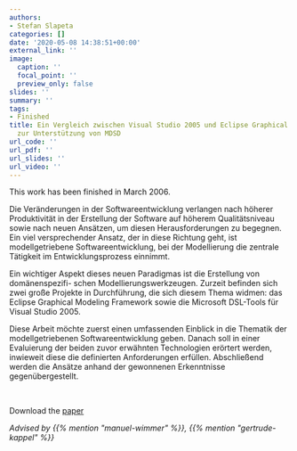 ```yaml
---
authors:
- Stefan Slapeta
categories: []
date: '2020-05-08 14:38:51+00:00'
external_link: ''
image:
  caption: ''
  focal_point: ''
  preview_only: false
slides: ''
summary: ''
tags:
- Finished
title: Ein Vergleich zwischen Visual Studio 2005 und Eclipse Graphical Modeling Framework
  zur Unterstützung von MDSD
url_code: ''
url_pdf: ''
url_slides: ''
url_video: ''
---
```


This work has been finished in March 2006.

Die Veränderungen in der Softwareentwicklung verlangen nach höherer Produktivität in der Erstellung der Software auf höherem Qualitätsniveau sowie nach neuen Ansätzen, um diesen Herausforderungen zu begegnen. Ein viel versprechender Ansatz, der in diese Richtung geht, ist modellgetriebene Softwareentwicklung, bei der Modellierung die zentrale Tätigkeit im Entwicklungsprozess einnimmt.

Ein wichtiger Aspekt dieses neuen Paradigmas ist die Erstellung von domänenspezifi- schen Modellierungswerkzeugen. Zurzeit befinden sich zwei große Projekte in Durchführung, die sich diesem Thema widmen: das Eclipse Graphical Modeling Framework sowie die Microsoft DSL-Tools für Visual Studio 2005.

Diese Arbeit möchte zuerst einen umfassenden Einblick in die Thematik der modellgetriebenen Softwareentwicklung geben. Danach soll in einer Evaluierung der beiden zuvor erwähnten Technologien erörtert werden, inwieweit diese die definierten Anforderungen erfüllen. Abschließend werden die Ansätze anhand der gewonnenen Erkenntnisse gegenübergestellt.

&nbsp;

 Download the [paper](https://www.big.tuwien.ac.at/app/uploads/2016/10/Slapeta_paper.pdf)

*Advised by {{% mention "manuel-wimmer" %}}, {{% mention "gertrude-kappel" %}}*